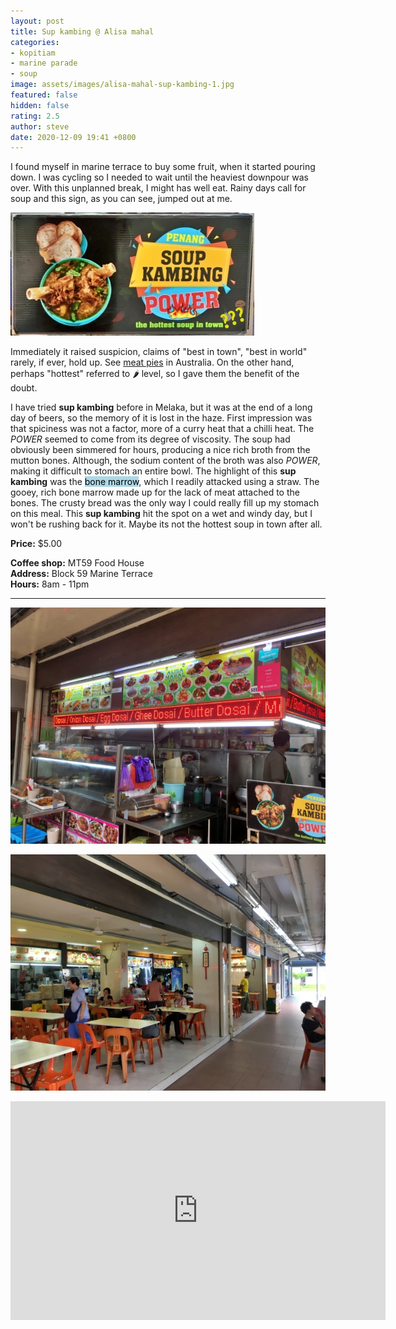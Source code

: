 ```yaml
---
layout: post
title: Sup kambing @ Alisa mahal
categories:
- kopitiam
- marine parade
- soup
image: assets/images/alisa-mahal-sup-kambing-1.jpg
featured: false
hidden: false
rating: 2.5
author: steve
date: 2020-12-09 19:41 +0800
---
```

I found myself in marine terrace to buy some fruit, when it started pouring down. I was cycling so I needed to wait until the heaviest downpour was over. With this unplanned break, I might has well eat. Rainy days call for soup and this sign, as you can see, jumped out at me.

![Sup Kambing Power](/assets/images/alisa-mahal-sup-kambing-2.jpg "Sup kambing power")

Immediately it raised suspicion, claims of "best in town", "best in world" rarely, if ever, hold up. See [meat pies](https://www.vice.com/en_asia/article/9kzzwd/award-winning-pies-australia) in Australia. On the other hand, perhaps "hottest" referred to 🌶 level, so I gave them the benefit of the doubt.

I have tried **sup kambing** before in Melaka, but it was at the end of a long day of beers, so the memory of it is lost in the haze. First impression was that spiciness was not a factor, more of a curry heat that a chilli heat. The *POWER* seemed to come from its degree of viscosity. The soup had obviously been simmered for hours, producing a nice rich broth from the mutton bones. Although, the sodium content of the broth was also *POWER*, making it difficult to stomach an entire bowl. The highlight of this **sup kambing** was the <mark style="background-color: lightblue">bone marrow</mark>, which I readily attacked using a straw. The gooey, rich bone marrow made up for the lack of meat attached to the bones. The crusty bread was the only way I could really fill up my stomach on this meal. This **sup kambing** hit the spot on a wet and windy day, but I won't be rushing back for it. Maybe its not the hottest soup in town after all.

**Price:** $5.00  

**Coffee shop:** MT59 Food House  
**Address:** Block 59 Marine Terrace  
**Hours:** 8am - 11pm  

***  

![Alisa mahal](/assets/images/alisa-mahal-sup-kambing-3.jpg "Alisa mahal")

![MT59](/assets/images/alisa-mahal-sup-kambing-4.jpg "MT59")

<iframe src="https://www.google.com/maps/embed?pb=!1m18!1m12!1m3!1d3988.782147488092!2d103.91255271421255!3d1.3058297990475882!2m3!1f0!2f0!3f0!3m2!1i1024!2i768!4f13.1!3m3!1m2!1s0x31da229fd9dccd79%3A0xa1b0e0dddbd8289f!2sMT%2059%20Food%20House!5e0!3m2!1sen!2ssg!4v1572485233723!5m2!1sen!2ssg" width="600" height="350" frameborder="0" style="border:0;" allowfullscreen=""></iframe>